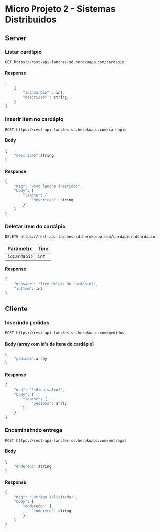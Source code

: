 # Micro Projeto 2 - Sistemas Distribuidos

## Server

### Listar cardápio
```http
GET https://rest-api-lanches-sd.herokuapp.com/cardapio
```
#### Response

```javascript
[
    {
        "idCadarpio" : int,
        "descricao" : string,
    }
]
```
### Inserir item no cardápio
```http
POST https://rest-api-lanches-sd.herokuapp.com/cardapio
```
#### Body
```javascript
{
    "descricao":string
}
```
#### Response
```javascript
{
    "msg": "Novo lanche inserido!",
    "body": {
        "lanche": {
            "descricao": string
        }
    }
}
```


### Deletar item do cardápio

```http
DELETE https://rest-api-lanches-sd.herokuapp.com/cardapio/idCardapio
```
| Parâmetro | Tipo | 
| :--- | :--- | 
| `idCardapio` | `int` |


#### Response
```javascript
{
    "message": "Item deleta do cardápio!",
    "idItem": int
}
```
## Cliente

### Inserindo pedidos

```http
POST https://rest-api-lanches-sd.herokuapp.com/pedidos
```
#### Body (array com id's de itens do cardápio)
```javascript
{
    "pedidos":array
}
```

#### Response

```javascript
{
    "msg": "Pedido salvo!",
    "body": {
        "lanche": {
            "pedidos": array
        }
    }
}
```


### Encaminahndo entrega

```http
POST https://rest-api-lanches-sd.herokuapp.com/entregas
```
#### Body 
```javascript
{
    "endereco":string
}
```

#### Response

```javascript
{
    "msg": "Entrega solicitada!",
    "body": {
        "endereco": {
            "endereco": string
        }
    }
}
```
